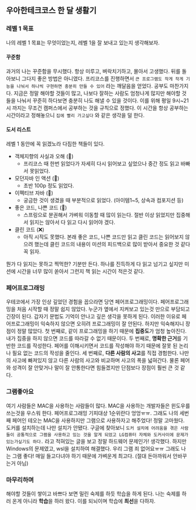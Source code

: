 ## 우아한테크코스 한 달 생활기

### 레벨 1 목표

나의 레벨 1 목표는 무엇이었는지, 레벨 1을 잘 보내고 있는지 생각해보자.

#### 꾸준함

과거의 나는 꾸준함을 무시했다. 항상 미루고, 벼락치기하고, 몰아서 고생했다. 뒤를 돌아보니 그다지 좋은 방법은 아니였다.
프리코스를 진행하면서 `큰 프로그램도 작게 작게 기능을 나눠서 하나씩 구현하면 충분히 만들 수 있어` 라는 깨달음을 얻었다. 공부도 마찬가지다.
지금은 정말 해야할 것들이 많고, 나보다 잘하는 사람도 엄청나게 많지만 해야할 것들을 나눠서 꾸준히 하다보면 충분히 나도 해낼 수 있을 것이다.
이를 위해 평일 9시~21시 까지는 무조건 캠퍼스에서 공부하는 것을 규칙으로 정했다. 이 시간을 항상 공부하는 시간이라고 정해놓으니 `집에 빨리 가고싶다` 와 같은 생각을 덜 한다.

#### 도서 리스트

레벨 1 동안에 꼭 읽겠노라 다짐한 책들이 있다.

- 객체지향의 사실과 오해 (🔺)
  - 프리코스 때 한번 읽었다가 자세히 다시 읽어보고 싶었으나 중간 정도 읽고 바빠서 못읽었다.
- 모던자바 인 액션 (🔺)
  - 초반 100p 정도 읽었다.
- 이펙티브 자바 (🔺)
  - 궁금한 것이 생겼을 때 부분적으로 읽었다. (아이템1~5, 상속과 컴포지션 등)
- 좋은 코드, 나쁜 코드 (🔺)
  - 스프링으로 분권해서 가벼워 이동할 때 많이 읽는다. 절반 이상 읽었지만 집중해서 읽지는 않아서 다 읽고 다시 읽어야 겠다.
- 클린 코드 (❌)
  - 아직 시작도 못했다. 본래 좋은 코드, 나쁜 코드만 읽고 클린 코드는 읽어보지 않으려 했는데 클린 코드의 내용이 미션의 피드백으로 많이 받아서 중요한 것 같다 꼭 읽자.

뭔가 다 읽지는 못하고 찍먹한? 기분만 든다. 하나를 진득하게 다 읽고 넘기고 싶지만 미션에 시간을 너무 많이 쏟아서 그런지 책 읽는 시간이 적은것 같다.

### 페어프로그래밍

우테코에서 가장 인상 깊었던 경험을 꼽으라면 당연 페어프로그래밍이다. 
페어프로그래밍을 처음 시작할 때 정말 쉽지 않았다. 누군가 옆에서 지켜보고 있는것 만으로 부담되고 긴장이 된다. 갑자기 문법도 기억이 안나고 깊은 생각을 못하게 된다. 
이러한 이유로 페어프로그래밍이 익숙하지 않으면 오히려 프로그래밍이 잘 안된다.
하지만 익숙해지니 장점이 정말 많았다. 
첫 번째로, 같이 프로그래밍을 하기 때문에 **집중도**가 엄청 높아진다. 
내가 집중을 하지 않으면 코드를 따라갈 수 없기 때문이다.
두 번째로, **명확한 근거**를 기반한 코드를 작성한다. 페어를 이해시키면서 코드를 작성해야 하기 때문에 잘못 된 논리나 필요 없는 코드의 작성을 줄인다.
세 번째로, **다른 사람의 사고**를 직접 경험한다.
나만의 사고에 빠져있지 않고 다른 사람의 사고와 비교하며 사고의 폭을 넓혀간다. 물론 페어와 성격이 잘 안맞거나 말이 잘 안통한다면 힘들겠지만 단점보다 장점이 훨씬 큰 것 같다.  

### 그램좋아요

여기 사람들은 MAC을 사용하는 사람들이 많다. MAC을 사용하는 개발자들은 윈도우를 쓰는것을 우스워 한다. 페어프로그래밍 기피대상 1순위란다 엉엉ㅠㅠ. 그래도 나의 세번째 페어인 테오는 MAC을 사용하지만 그램으로 사용하자고 해주었다! 정말 고마웠다.
도커를 설치하는데 나만 설치가 안됐다. 구글에 찾아보니 `도커 설치에 어려움을 겪은 사람들이 공통적으로 그램을 사용하고 있는 것을 알게 되었고 LG컴퓨터 자체와 도커사이에 문제가 있는가싶기도 하다.` 라고 적혀있는 글을 보고 정말 하드웨어 문제인가! 생각했다.
하지만 Windows의 문제였고, wsl을 설치하여 해결했다. 우리 그램 죄 없어요ㅠㅠ 
그래도 나는 그램 좋다! 매일 들고다녀야 하기 때문에 가벼운게 최고다. (절대 돈아까워서 안바꾸는거 아님)

### 마무리하며

해야할 것들이 쌓이고 바쁘다 보면 밀린 숙제를 하듯 학습을 하게 된다.
나는 숙제를 하러 온게 아니라 **학습**을 하러 왔다.
이를 되뇌이며 학습에 **최선**을 다하자.
